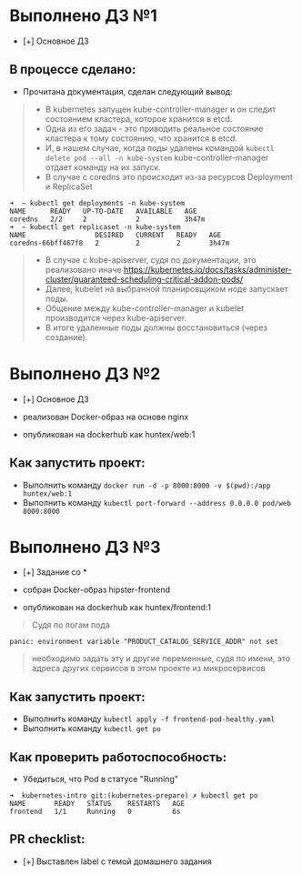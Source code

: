 # Выполнено ДЗ №1

 - [+] Основное ДЗ

## В процессе сделано:
 - Прочитана документация, сделан следующий вывод:

> * В kubernetes запущен kube-controller-manager и он следит состоянием кластера, которое хранится в etcd.
> * Одна из его задач - это приводить реальное состояние кластера к тому состоянию, что хранится в etcd.
> * И, в нашем случае, когда поды удалены командой `kubectl delete pod --all -n kube-system` kube-controller-manager отдает команду на их запуск.
> * В случае с coredns это происходит из-за ресурсов Deployment и ReplicaSet
```
➜  ~ kubectl get deployments -n kube-system   
NAME      READY   UP-TO-DATE   AVAILABLE   AGE
coredns   2/2     2            2           3h47m
➜  ~ kubectl get replicaset -n kube-system
NAME                 DESIRED   CURRENT   READY   AGE
coredns-66bff467f8   2         2         2       3h47m
```
> * В случае с kube-apiserver, судя по документации, это реализовано иначе https://kubernetes.io/docs/tasks/administer-cluster/guaranteed-scheduling-critical-addon-pods/
> * Далее, kubelet на выбранной планировщиком ноде запускает поды.
> * Общение между kube-controller-manager и kubelet производится через kube-apiserver.
> * В итоге удаленные поды должны восстановиться (через создание).

# Выполнено ДЗ №2

 - [+] Основное ДЗ

 - реализован Docker-образ на основе nginx
 - опубликован на dockerhub как huntex/web:1

## Как запустить проект:
 - Выполнить команду `docker run -d -p 8000:8000 -v $(pwd):/app huntex/web:1`
 - Выполнить команду `kubectl port-forward --address 0.0.0.0 pod/web 8000:8000`

# Выполнено ДЗ №3

 - [+] Задание со *

 - собран Docker-образ hipster-frontend
 - опубликован на dockerhub как huntex/frontend:1

> Судя по логам пода
```
panic: environment variable "PRODUCT_CATALOG_SERVICE_ADDR" not set
```
> необходимо задать эту и другие переменные, судя по имени, это адреса других сервисов в этом проекте из микросервисов

## Как запустить проект:
 - Выполнить команду `kubectl apply -f frontend-pod-healthy.yaml`
 - Выполнить команду `kubectl get po`

## Как проверить работоспособность:
 - Убедиться, что Pod в статусе "Running"

```
➜  kubernetes-intro git:(kubernetes-prepare) ✗ kubectl get po
NAME       READY   STATUS    RESTARTS   AGE
frontend   1/1     Running   0          6s
```

## PR checklist:
 - [+] Выставлен label с темой домашнего задания
